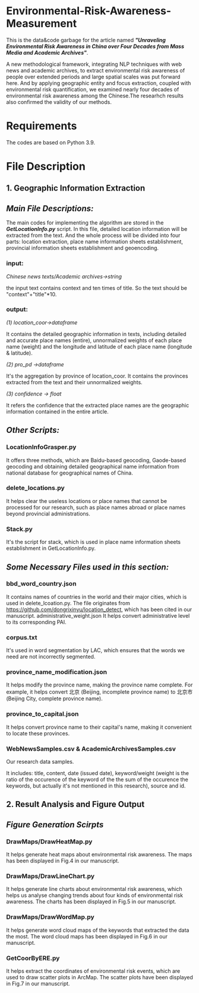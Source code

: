# Environmental-Risk-Awareness-Measurement
This is the data&code garbage for the article named ***"Unraveling Environmental Risk Awareness in China over Four Decades from Mass Media and Academic Archives"***.

A new methodological framework, integrating NLP techniques with web news and academic archives, to extract environmental risk awareness of people over extended periods and large spatial scales was put forward here. And by applying geographic entity and focus extraction, coupled with environmental risk quantification, we examined nearly four decades of environmental risk awareness among the Chinese.The researhch results also confirmed the validity of our methods.

# Requirements
The codes are based on Python 3.9. 

# File Description

## 1. Geographic Information Extraction

## *Main File Descriptions:*
The main codes for implementing the algorithm are stored in the ***GetLocationInfo.py*** script.
In this file, detailed location information will be extracted from the text. And the whole process will be divided into four parts: location  extraction, place name information sheets establishment, provincial information sheets establishment and geoencoding.

### input: 
*Chinese news texts/Academic archives->string*

the input text contains context and ten times of title. So the text should be "context"+"title"*10.

### output: 
*(1) location_coor->dataframe*

It contains the detailed geographic information in texts, including detailed and accurate place names (entire), unnormalized weights of each place name (weight) and the longitude and latitude of each place name (longitude & latitude).

*(2) pro_pd ->dataframe*

It's the aggregation by province of location_coor. It contains the provinces extracted from the text and their unnormalized weights.

*(3) confidence -> float*

It refers the confidence that the extracted place names are the geographic information contained in the entire article.

## *Other Scripts:*
### LocationInfoGrasper.py
It offers three methods, which are Baidu-based geocoding, Gaode-based geocoding and obtaining detailed geographical name information from national database for geographical names of China. 
### delete_locations.py
It helps clear the useless locations or place names that cannot be processed for our research, such as place names abroad or place names beyond provincial administrations.
### Stack.py
It's the script for stack, which is used in place name information sheets establishment in GetLocationInfo.py.

## *Some Necessary Files used in this section:*
### bbd_word_country.json
It contains names of countries in the world and their major cities, which is used in delete_lcoation.py. The file originates from https://github.com/dongrixinyu/location_detect, which has been cited in our manuscript.
administrative_weight.json
It helps convert administrative level to its corresponding PAI.
### corpus.txt
It's used in word segmentation by LAC, which ensures that the words we need are not incorrectly segmented.
### province_name_modification.json
It helps modify the province name, making the province name complete. For example, it helps convert 北京 (Beijing, incomplete province name)  to 北京市 (Beijing City, complete province name).   
### province_to_capital.json
It helps convert province name to their capital's name, making it convenient to locate these provinces.
### WebNewsSamples.csv & AcademicArchivesSamples.csv
Our research data samples.

It includes: title, content, date (issued date), keyword/weight (weight is the ratio of the occurence of the keyword of the the sum of the occurence the keywords, but actually it's not mentioned in this research), source and id.


## 2. Result Analysis and Figure Output
## *Figure Generation Scirpts*
### DrawMaps/DrawHeatMap.py
It helps generate heat maps about environmental risk awareness. The maps has been displayed in Fig.4 in our manuscript.
### DrawMaps/DrawLineChart.py
It helps generate line charts about environmental risk awareness, which helps us analyse changing trends about four kinds of environmental risk awareness. The charts has been displayed in Fig.5 in our manuscript.
### DrawMaps/DrawWordMap.py
It helps generate word cloud maps of the keywords that extracted the data the most. The word cloud maps has been displayed in Fig.6 in our manuscript.
### GetCoorByERE.py
It helps extract the coordinates of environmental risk events, which are used to draw scatter plots in ArcMap. The scatter plots have been displayed in Fig.7 in our manuscript.



